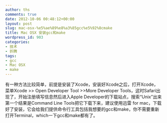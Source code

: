 ```yaml
---
author: ths
comments: true
date: 2012-10-06 00:48:12+00:00
layout: post
slug: mac-osx-%e5%ae%89%e8%a3%85gcc%e5%92%8cmake
title: Mac OSX 安装gcc和make
wordpress_id: 903
categories:
- 技术
- 折腾
tags:
- gcc
- Mac OSX
- make
---
```


有一种方法比较简单，前提是安装了Xcode，安装好Xcode之后，打开Xcode，菜单Xcode >> Open Developer Tool >>More Developer Tools，这时Safari出现了，开始注册填写信息然后进入Apple Developer的下载站点，搜索“Unix”出来第一个结果是Command Line Tools把它下载下来，建议使用迅雷 for mac，下载好了安装，它会给我们提供命令行工具包括我想要的gcc和make，你不需要重新打开Terminal，which一下gcc和make都有了。



